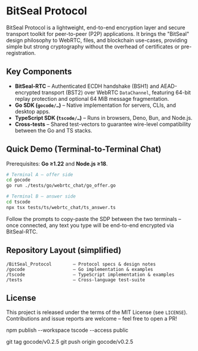 # BitSeal Protocol

BitSeal Protocol is a lightweight, end-to-end encryption layer and secure transport toolkit for peer-to-peer (P2P) applications.  It brings the "BitSeal" design philosophy to WebRTC, files, and blockchain use-cases, providing simple but strong cryptography without the overhead of certificates or pre-registration.

## Key Components

* **BitSeal-RTC** – Authenticated ECDH handshake (BSH1) and AEAD-encrypted transport (BST2) over WebRTC `DataChannel`, featuring 64-bit replay protection and optional 64 MiB message fragmentation.
* **Go SDK (`gocode/…`)** – Native implementation for servers, CLIs, and desktop apps.
* **TypeScript SDK (`tscode/…`)** – Runs in browsers, Deno, Bun, and Node.js.
* **Cross-tests** – Shared test-vectors to guarantee wire-level compatibility between the Go and TS stacks.

## Quick Demo (Terminal-to-Terminal Chat)

Prerequisites: **Go ≥1.22** and **Node.js ≥18**.

```bash
# Terminal A – offer side
cd gocode
go run ./tests/go/webrtc_chat/go_offer.go
```

```bash
# Terminal B – answer side
cd tscode
npx tsx tests/ts/webrtc_chat/ts_answer.ts
```

Follow the prompts to copy-paste the SDP between the two terminals – once connected, any text you type will be end-to-end encrypted via BitSeal-RTC.

## Repository Layout (simplified)

```
/BitSeal_Protocol        – Protocol specs & design notes
/gocode                  – Go implementation & examples
/tscode                  – TypeScript implementation & examples
/tests                   – Cross-language test-suite
```

## License

This project is released under the terms of the MIT License (see `LICENSE`).  Contributions and issue reports are welcome – feel free to open a PR!



npm publish --workspace tscode --access public

git tag gocode/v0.2.5
git push origin gocode/v0.2.5